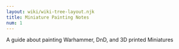 ```yaml
---
layout: wiki/wiki-tree-layout.njk
title: Miniature Painting Notes
num: 1
---
```


<p>A guide about painting Warhammer, DnD, and 3D printed Miniatures</p>